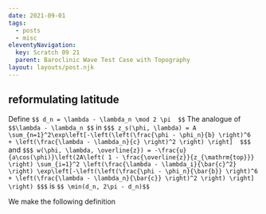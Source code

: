 ```yaml
---
date: 2021-09-01
tags:
  - posts
  - misc
eleventyNavigation:
  key: Scratch 09 21
  parent: Baroclinic Wave Test Case with Topography
layout: layouts/post.njk
---
```


## reformulating latitude

Define `$$ d_n = \lambda - \lambda_n \mod 2 \pi  $$`
The analogue of `$$\lambda - \lambda_n $$`
in
`$$$ z_s(\phi, \lambda) = A \sum_{n=1}^2\exp\left[-\left(\left(\frac{\phi - \phi_n}{b} \right)^6  + \left(\frac{\lambda - \lambda_n}{c} \right)^2 \right) \right]  $$$`
and
`$$$
    w(\phi, \lambda, \overline{z}) = -\frac{u}{a\cos(\phi)}\left(2A\left( 1 - \frac{\overline{z}}{z_{\mathrm{top}}} \right) \sum_{i=1}^2 \left(\frac{\lambda - \lambda_i}{\bar{c}^2} \right) \exp\left[-\left(\left(\frac{\phi - \phi_n}{\bar{b}} \right)^6  + \left(\frac{\lambda - \lambda_n}{\bar{c}} \right)^2 \right) \right] \right)
$$$`
is `$$ \min(d_n, 2\pi - d_n)$$`

We make the following definition 
